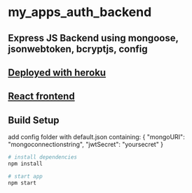 # my_apps_auth_backend

## Express JS Backend using mongoose, jsonwebtoken, bcryptjs, config

## [Deployed with heroku](https://sheltered-eyrie-53167.herokuapp.com/api/apps)

##  [React frontend](https://rkloecker.github.io/redux-myapps-auth/) 


## Build Setup

add config folder with default.json
containing:
{
  "mongoURI": "mongoconnectionstring",
  "jwtSecret": "yoursecret"
}

``` bash
# install dependencies
npm install

# start app
npm start



